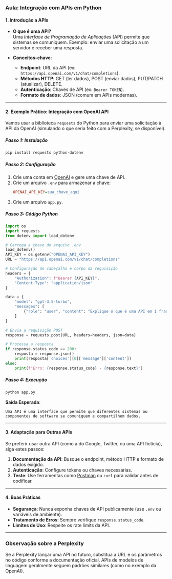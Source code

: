 ### **Aula: Integração com APIs em Python**

#### **1. Introdução a APIs**
- **O que é uma API?**  
  Uma _Interface de Programação de Aplicações_ (API) permite que sistemas se comuniquem. Exemplo: enviar uma solicitação a um servidor e receber uma resposta.

- **Conceitos-chave**:  
  - **Endpoint**: URL da API (ex: `https://api.openai.com/v1/chat/completions`).  
  - **Métodos HTTP**: GET (ler dados), POST (enviar dados), PUT/PATCH (atualizar), DELETE.  
  - **Autenticação**: Chaves de API (ex: `Bearer TOKEN`).  
  - **Formato de dados**: JSON (comum em APIs modernas).

---

#### **2. Exemplo Prático: Integração com OpenAI API**
Vamos usar a biblioteca `requests` do Python para enviar uma solicitação à API da OpenAI (simulando o que seria feito com a Perplexity, se disponível).

##### **Passo 1: Instalação**
```bash
pip install requests python-dotenv
```

##### **Passo 2: Configuração**
1. Crie uma conta em [OpenAI](https://platform.openai.com/) e gere uma chave de API.  
2. Crie um arquivo `.env` para armazenar a chave:
   ```ini
   OPENAI_API_KEY=sua_chave_aqui
   ```
3. Crie um arquivo `app.py`.

##### **Passo 3: Código Python**
```python
import os
import requests
from dotenv import load_dotenv

# Carrega a chave do arquivo .env
load_dotenv()
API_KEY = os.getenv("OPENAI_API_KEY")
URL = "https://api.openai.com/v1/chat/completions"

# Configuração do cabeçalho e corpo da requisição
headers = {
    "Authorization": f"Bearer {API_KEY}",
    "Content-Type": "application/json"
}

data = {
    "model": "gpt-3.5-turbo",
    "messages": [
        {"role": "user", "content": "Explique o que é uma API em 1 frase."}
    ]
}

# Envia a requisição POST
response = requests.post(URL, headers=headers, json=data)

# Processa a resposta
if response.status_code == 200:
    resposta = response.json()
    print(resposta['choices'][0]['message']['content'])
else:
    print(f"Erro: {response.status_code} - {response.text}")
```

##### **Passo 4: Execução**
```bash
python app.py
```

**Saída Esperada**:  
```
Uma API é uma interface que permite que diferentes sistemas ou componentes de software se comuniquem e compartilhem dados.
```

---

#### **3. Adaptação para Outras APIs**
Se preferir usar outra API (como a do Google, Twitter, ou uma API fictícia), siga estes passos:  
1. **Documentação da API**: Busque o endpoint, método HTTP e formato de dados exigido.  
2. **Autenticação**: Configure tokens ou chaves necessárias.  
3. **Teste**: Use ferramentas como [Postman](https://www.postman.com/) ou `curl` para validar antes de codificar.

---

#### **4. Boas Práticas**
- **Segurança**: Nunca exponha chaves de API publicamente (use `.env` ou variáveis de ambiente).  
- **Tratamento de Erros**: Sempre verifique `response.status_code`.  
- **Limites de Uso**: Respeite os rate limits da API.

---

### **Observação sobre a Perplexity**
Se a Perplexity lançar uma API no futuro, substitua a URL e os parâmetros no código conforme a documentação oficial. APIs de modelos de linguagem geralmente seguem padrões similares (como no exemplo da OpenAI).